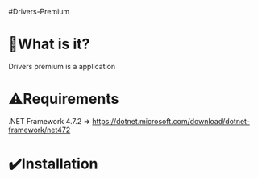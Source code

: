 #Drivers-Premium

# 📔What is it?
Drivers premium is a application 

# ⚠️Requirements
.NET Framework 4.7.2 => https://dotnet.microsoft.com/download/dotnet-framework/net472

# ✔️Installation
